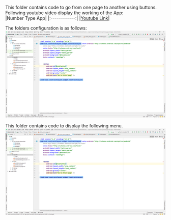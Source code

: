 This folder contains code to go from one page to another using buttons. <br/>
Following youtube video display the working of the App: <br/>
|Number Type App|
|:------------:|
|[Youtube Link](https://youtu.be/KaTmZ-Sv-Hk)|


The folders configuration is as follows: 
![rl](rl.png)


This folder contains code to display the following menu.<br/>
![rl](rl.png)
